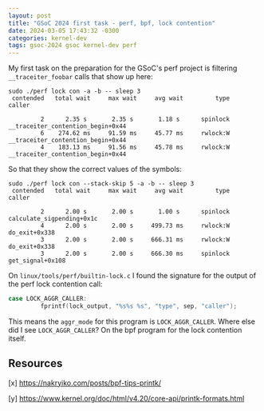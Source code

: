 ```yaml
---
layout: post
title: "GSoC 2024 first task - perf, bpf, lock contention"
date: 2024-03-05 17:43:32 -0300
categories: kernel-dev 
tags: gsoc-2024 gsoc kernel-dev perf
---
```


My first task on the preparation for the GSoC's perf project is filtering `__traceiter_foobar` calls that show up here: 

```
sudo ./perf lock con -a -b -- sleep 3                                                                                                        
 contended   total wait     max wait     avg wait         type   caller                                                                         
                                                                                                                                                
         2      2.35 s       2.35 s       1.18 s      spinlock   __traceiter_contention_begin+0x44                                              
         6    274.62 ms     91.59 ms     45.77 ms     rwlock:W   __traceiter_contention_begin+0x44                                              
         4    183.13 ms     91.56 ms     45.78 ms     rwlock:W   __traceiter_contention_begin+0x44                                              
```

So that they show the correct values of the symbols: 

```
sudo ./perf lock con --stack-skip 5 -a -b -- sleep 3                                                                                         
 contended   total wait     max wait     avg wait         type   caller                                                                         
                                                                                                                                                
         2      2.00 s       2.00 s       1.00 s      spinlock   calculate_sigpending+0x1c                                                      
         4      2.00 s       2.00 s     499.73 ms     rwlock:W   do_exit+0x338                                                                  
         3      2.00 s       2.00 s     666.31 ms     rwlock:W   do_exit+0x338                                                                  
         3      2.00 s       2.00 s     666.30 ms     spinlock   get_signal+0x108
```

On `linux/tools/perf/builtin-lock.c` I found the signature for the output of the perf lock contention call: 

```c
case LOCK_AGGR_CALLER:                                                                                                                
         fprintf(lock_output, "%s%s %s", "type", sep, "caller");
```

This means the `aggr_mode` for this program is `LOCK_AGGR_CALLER`. Where else did I see `LOCK_AGGR_CALLER`? On the bpf program for the lock contention itself.

## Resources 

[x] https://nakryiko.com/posts/bpf-tips-printk/

[y] https://www.kernel.org/doc/html/v4.20/core-api/printk-formats.html
